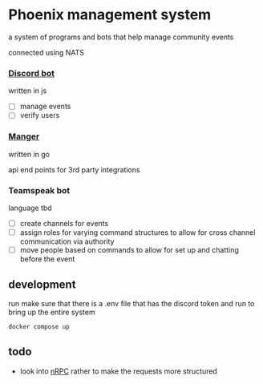 # Phoenix management system
a system of programs and bots that help manage community events

connected using NATS

### [Discord bot](/discord)
written in js
- [ ] manage events
- [ ] verify users

### [Manger](/manager)
written in go

api end points for 3rd party integrations

### Teamspeak bot
language tbd
- [ ] create channels for events
- [ ] assign roles for varying command structures to allow for cross channel communication via authority
- [ ] move people based on commands to allow for set up and chatting before the event

## development
run 
make sure that there is a .env file that has the discord token and run to bring up the entire system
```bash
docker compose up
```


## todo
- look into [nRPC](https://github.com/nats-rpc/nrpc/tree/master) rather to make the requests more structured